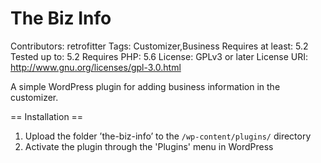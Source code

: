 # The Biz Info
Contributors: retrofitter
Tags: Customizer,Business
Requires at least: 5.2
Tested up to: 5.2
Requires PHP: 5.6
License: GPLv3 or later
License URI: http://www.gnu.org/licenses/gpl-3.0.html

A simple WordPress plugin for adding business information in the customizer.

== Installation ==
1. Upload the folder ’the-biz-info’ to the `/wp-content/plugins/` directory
2. Activate the plugin through the \'Plugins\' menu in WordPress
